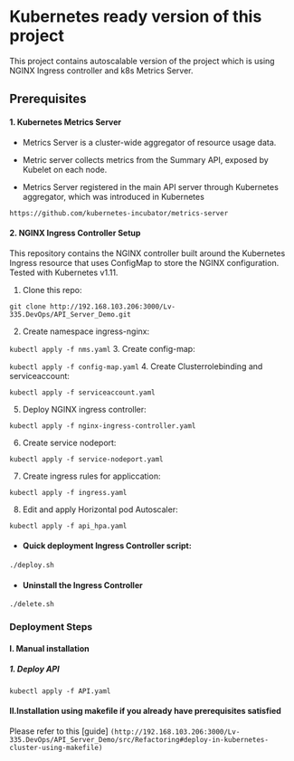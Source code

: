 # Kubernetes ready version of this project #
This project contains autoscalable version of the project which is using NGINX Ingress controller and k8s Metrics Server.
## Prerequisites

#### 1. Kubernetes Metrics Server

   - Metrics Server is a cluster-wide aggregator of resource usage data.

   - Metric server collects metrics from the Summary API, exposed by Kubelet on each node.

   - Metrics Server registered in the main API server through Kubernetes aggregator, which was introduced in Kubernetes

`https://github.com/kubernetes-incubator/metrics-server`


#### 2. NGINX Ingress Controller Setup
This repository contains the NGINX controller built around the Kubernetes Ingress resource that uses ConfigMap to store the NGINX configuration. Tested with Kubernetes v1.11.
1. Clone this repo:

 `git clone http://192.168.103.206:3000/Lv-335.DevOps/API_Server_Demo.git`

2. Create namespace ingress-nginx:

  `kubectl apply -f nms.yaml`
3. Create config-map:

 `kubectl apply -f config-map.yaml`
4. Create Clusterrolebinding and serviceaccount:

 `kubectl apply -f serviceaccount.yaml`  

5. Deploy NGINX ingress controller:

 `kubectl apply -f nginx-ingress-controller.yaml`

6. Create service nodeport:

  `kubectl apply -f service-nodeport.yaml`

7. Create ingress rules for appliccation:

  `kubectl apply -f ingress.yaml`

8. Edit and apply Horizontal pod Autoscaler:

 `kubectl apply -f api_hpa.yaml`     

 - #### Quick deployment Ingress Controller script:
  `./deploy.sh`
 - #### Uninstall the Ingress Controller
  `./delete.sh`


### Deployment Steps
#### I. Manual installation
##### 1. Deploy API ###


`kubectl apply -f API.yaml`


#### II.Installation using makefile if you already have prerequisites satisfied
Please refer to this [guide] ``(http://192.168.103.206:3000/Lv-335.DevOps/API_Server_Demo/src/Refactoring#deploy-in-kubernetes-cluster-using-makefile)``
